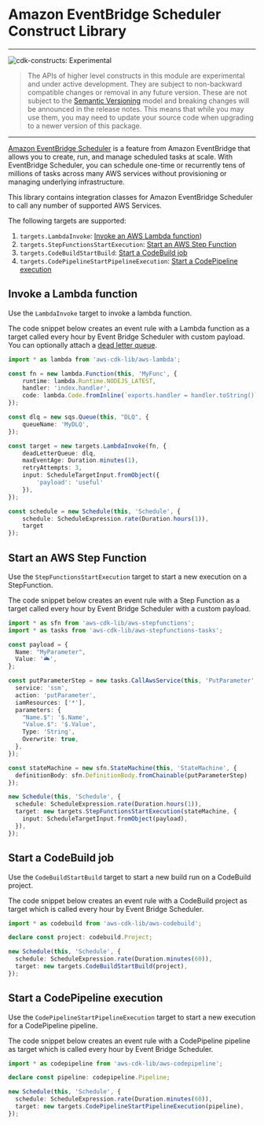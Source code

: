 # Amazon EventBridge Scheduler Construct Library
<!--BEGIN STABILITY BANNER-->

---

![cdk-constructs: Experimental](https://img.shields.io/badge/cdk--constructs-experimental-important.svg?style=for-the-badge)

> The APIs of higher level constructs in this module are experimental and under active development.
> They are subject to non-backward compatible changes or removal in any future version. These are
> not subject to the [Semantic Versioning](https://semver.org/) model and breaking changes will be
> announced in the release notes. This means that while you may use them, you may need to update
> your source code when upgrading to a newer version of this package.

---

<!--END STABILITY BANNER-->

[Amazon EventBridge Scheduler](https://aws.amazon.com/blogs/compute/introducing-amazon-eventbridge-scheduler/) is a feature from Amazon EventBridge
that allows you to create, run, and manage scheduled tasks at scale. With EventBridge Scheduler, you can schedule one-time or recurrently tens 
of millions of tasks across many AWS services without provisioning or managing underlying infrastructure.

This library contains integration classes for Amazon EventBridge Scheduler to call any
number of supported AWS Services. 

The following targets are supported:

1. `targets.LambdaInvoke`: [Invoke an AWS Lambda function](#invoke-a-lambda-function))
2. `targets.StepFunctionsStartExecution`: [Start an AWS Step Function](#start-an-aws-step-function)
3. `targets.CodeBuildStartBuild`: [Start a CodeBuild job](#start-a-codebuild-job)
4. `targets.CodePipelineStartPipelineExecution`: [Start a CodePipeline execution](#start-a-codepipeline-execution)

## Invoke a Lambda function

Use the `LambdaInvoke` target to invoke a lambda function.

The code snippet below creates an event rule with a Lambda function as a target
called every hour by Event Bridge Scheduler with custom payload. You can optionally attach a
[dead letter queue](https://docs.aws.amazon.com/eventbridge/latest/userguide/rule-dlq.html).

```ts
import * as lambda from 'aws-cdk-lib/aws-lambda';

const fn = new lambda.Function(this, 'MyFunc', {
    runtime: lambda.Runtime.NODEJS_LATEST,
    handler: 'index.handler',
    code: lambda.Code.fromInline(`exports.handler = handler.toString()`),
});

const dlq = new sqs.Queue(this, "DLQ", {
    queueName: 'MyDLQ',
});

const target = new targets.LambdaInvoke(fn, {
    deadLetterQueue: dlq,
    maxEventAge: Duration.minutes(1),
    retryAttempts: 3,
    input: ScheduleTargetInput.fromObject({
        'payload': 'useful'
    }),
});

const schedule = new Schedule(this, 'Schedule', {
    schedule: ScheduleExpression.rate(Duration.hours(1)),
    target
});
```

## Start an AWS Step Function

Use the `StepFunctionsStartExecution` target to start a new execution on a StepFunction.

The code snippet below creates an event rule with a Step Function as a target
called every hour by Event Bridge Scheduler with a custom payload.

```ts
import * as sfn from 'aws-cdk-lib/aws-stepfunctions';
import * as tasks from 'aws-cdk-lib/aws-stepfunctions-tasks';

const payload = {
  Name: "MyParameter",
  Value: '🌥️',
};

const putParameterStep = new tasks.CallAwsService(this, 'PutParameter', {
  service: 'ssm',
  action: 'putParameter',
  iamResources: ['*'],
  parameters: {
    "Name.$": '$.Name',
    "Value.$": '$.Value',
    Type: 'String',
    Overwrite: true,
  },
});

const stateMachine = new sfn.StateMachine(this, 'StateMachine', {
  definitionBody: sfn.DefinitionBody.fromChainable(putParameterStep)
});

new Schedule(this, 'Schedule', {
  schedule: ScheduleExpression.rate(Duration.hours(1)),
  target: new targets.StepFunctionsStartExecution(stateMachine, {
    input: ScheduleTargetInput.fromObject(payload),
  }),
});
```

## Start a CodeBuild job

Use the `CodeBuildStartBuild` target to start a new build run on a CodeBuild project.

The code snippet below creates an event rule with a CodeBuild project as target which is
called every hour by Event Bridge Scheduler.

```ts
import * as codebuild from 'aws-cdk-lib/aws-codebuild';

declare const project: codebuild.Project;

new Schedule(this, 'Schedule', {
  schedule: ScheduleExpression.rate(Duration.minutes(60)),
  target: new targets.CodeBuildStartBuild(project),
});
```

## Start a CodePipeline execution

Use the `CodePipelineStartPipelineExecution` target to start a new execution for a CodePipeline pipeline.

The code snippet below creates an event rule with a CodePipeline pipeline as target which is
called every hour by Event Bridge Scheduler.

```ts
import * as codepipeline from 'aws-cdk-lib/aws-codepipeline';

declare const pipeline: codepipeline.Pipeline;

new Schedule(this, 'Schedule', {
  schedule: ScheduleExpression.rate(Duration.minutes(60)),
  target: new targets.CodePipelineStartPipelineExecution(pipeline),
});
```
